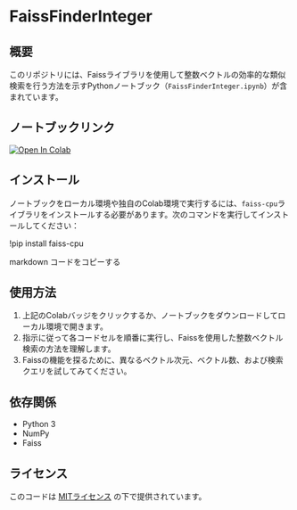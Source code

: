 # FaissFinderInteger


## 概要

このリポジトリには、Faissライブラリを使用して整数ベクトルの効率的な類似検索を行う方法を示すPythonノートブック（`FaissFinderInteger.ipynb`）が含まれています。

## ノートブックリンク

[![Open In Colab](https://colab.research.google.com/assets/colab-badge.svg)](https://colab.research.google.com/github/mtrtrdev/FaissFinderInteger/blob/main/FaissFinderInteger.ipynb)

## インストール

ノートブックをローカル環境や独自のColab環境で実行するには、`faiss-cpu`ライブラリをインストールする必要があります。次のコマンドを実行してインストールしてください：

!pip install faiss-cpu

markdown
コードをコピーする

## 使用方法

1. 上記のColabバッジをクリックするか、ノートブックをダウンロードしてローカル環境で開きます。
2. 指示に従って各コードセルを順番に実行し、Faissを使用した整数ベクトル検索の方法を理解します。
3. Faissの機能を探るために、異なるベクトル次元、ベクトル数、および検索クエリを試してみてください。

## 依存関係

- Python 3
- NumPy
- Faiss

## ライセンス

このコードは [MITライセンス](LICENSE) の下で提供されています。
